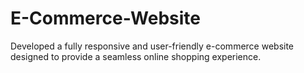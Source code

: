 # E-Commerce-Website
Developed a fully responsive and user-friendly e-commerce website designed to provide a seamless online shopping experience.

